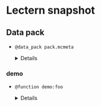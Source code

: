 # Lectern snapshot

## Data pack

- `@data_pack pack.mcmeta`

  <details>

  ```json
  {
    "pack": {
      "pack_format": 9,
      "description": ""
    }
  }
  ```

  </details>

### demo

- `@function demo:foo`

  <details>

  ```mcfunction
  @function demo:foo
  @@blah demo:foo
  @function(@@) demo:bar
  @@function(@@@) demo:bar
  @function demo:bar
  ```

  </details>

